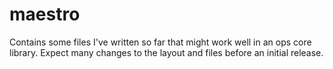 # maestro

Contains some files I've written so far that might work well in an ops core library. Expect many changes to the layout and files before an initial release.
